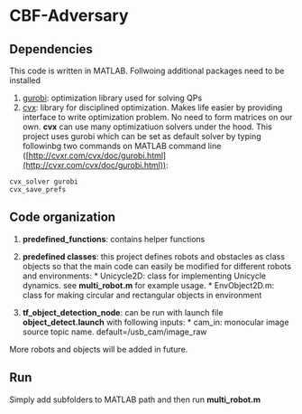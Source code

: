 # CBF-Adversary

## Dependencies
This code is written in MATLAB. Follwoing additional packages need to be installed
1. [gurobi](https://www.gurobi.com/documentation/9.1/quickstart_mac/software_installation_guid.html): optimization library used for solving QPs
2. [cvx](http://cvxr.com/cvx/): library for disciplined optimization. Makes life easier by providing interface to write optimization problem. No need to form matrices on our own. **cvx** can use many optimizatiuon solvers under the hood. This project uses gurobi which can be set as default solver by typing followinbg two commands on MATLAB command line ([http://cvxr.com/cvx/doc/gurobi.html](http://cvxr.com/cvx/doc/gurobi.html)):
```
cvx_solver gurobi
cvx_save_prefs
```

## Code organization
1. **predefined_functions**: contains helper functions
2. **predefined classes**: this project defines robots and obstacles as class objects so that the main code can easily be modified for different robots and environments:
       * Unicycle2D: class for implementing Unicycle dynamics. see **multi_robot.m** for example usage.
       * EnvObject2D.m: class for making circular and rectangular objects in environment

3. **tf_object_detection_node**: can be run with launch file **object_detect.launch** with following inputs:
       * cam_in: monocular image source topic name. default=/usb_cam/image_raw

More robots and objects will be added in future.

## Run
Simply add subfolders to MATLAB path and then run **multi_robot.m**
